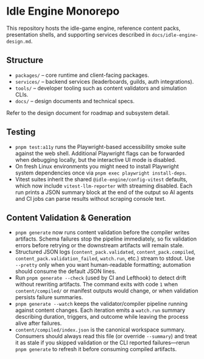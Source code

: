 # Idle Engine Monorepo

This repository hosts the idle-game engine, reference content packs, presentation shells, and supporting services described in `docs/idle-engine-design.md`.

## Structure
- `packages/` – core runtime and client-facing packages.
- `services/` – backend services (leaderboards, guilds, auth integrations).
- `tools/` – developer tooling such as content validators and simulation CLIs.
- `docs/` – design documents and technical specs.

Refer to the design document for roadmap and subsystem detail.

## Testing
- `pnpm test:a11y` runs the Playwright-based accessibility smoke suite against the web shell. Additional Playwright flags can be forwarded when debugging locally, but the interactive UI mode is disabled.
- On fresh Linux environments you might need to install Playwright system dependencies once via `pnpm exec playwright install-deps`.
- Vitest suites inherit the shared `@idle-engine/config-vitest` defaults, which now include `vitest-llm-reporter` with streaming disabled. Each run prints a JSON summary block at the end of the output so AI agents and CI jobs can parse results without scraping console text.

## Content Validation & Generation
- `pnpm generate` now runs content validation before the compiler writes artifacts. Schema failures stop the pipeline immediately, so fix validation errors before retrying or the downstream artifacts will remain stale.
- Structured JSON logs (`content_pack.validated`, `content_pack.compiled`, `content_pack.validation_failed`, `watch.run`, etc.) stream to stdout. Use `--pretty` only when you want human-readable formatting; automation should consume the default JSON lines.
- Run `pnpm generate --check` (used by CI and Lefthook) to detect drift without rewriting artifacts. The command exits with code `1` when `content/compiled/` or manifest outputs would change, or when validation persists failure summaries.
- `pnpm generate --watch` keeps the validator/compiler pipeline running against content changes. Each iteration emits a `watch.run` summary describing duration, triggers, and outcome while leaving the process alive after failures.
- `content/compiled/index.json` is the canonical workspace summary. Consumers should always read this file (or override `--summary`) and treat it as stale if you skipped validation or the CLI reported failures—rerun `pnpm generate` to refresh it before consuming compiled artifacts.
